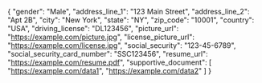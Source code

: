 {
    "gender": "Male",
    "address_line_1": "123 Main Street",
    "address_line_2": "Apt 2B",
    "city": "New York",
    "state": "NY",
    "zip_code": "10001",
    "country": "USA",
    "driving_license": "DL123456",
    "picture_url": "https://example.com/picture.jpg",
    "license_picture_url": "https://example.com/license.jpg",
    "social_security": "123-45-6789",
    "social_security_card_number": "SSC123456",
    "resume_url": "https://example.com/resume.pdf",
    "supportive_document": [
        "https://example.com/data1",
        "https://example.com/data2"
    ]
}